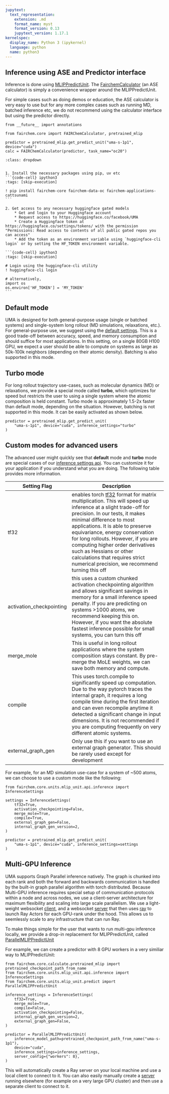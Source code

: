 ```yaml
---
jupytext:
  text_representation:
    extension: .md
    format_name: myst
    format_version: 0.13
    jupytext_version: 1.17.1
kernelspec:
  display_name: Python 3 (ipykernel)
  language: python
  name: python3
---
```


Inference using ASE and Predictor interface
------------------

Inference is done using [MLIPPredictUnit](https://github.com/facebookresearch/fairchem/blob/main/src/fairchem/core/units/mlip_unit/mlip_unit.py#L867). The [FairchemCalculator](https://github.com/facebookresearch/fairchem/blob/main/src/fairchem/core/calculate/ase_calculator.py#L3) (an ASE calculator) is simply a convenience wrapper around the MLIPPredictUnit.

For simple cases such as doing demos or education, the ASE calculator is very easy to use but for any more complex cases such as running MD, batched inference etc, we do not recommend using the calculator interface but using the predictor directly.

```{code-cell} python3
from __future__ import annotations

from fairchem.core import FAIRChemCalculator, pretrained_mlip

predictor = pretrained_mlip.get_predict_unit("uma-s-1p1", device="cuda")
calc = FAIRChemCalculator(predictor, task_name="oc20")
```

````{admonition} Need to install fairchem-core or get UMA access or getting permissions/401 errors?
:class: dropdown


1. Install the necessary packages using pip, uv etc
```{code-cell} ipython3
:tags: [skip-execution]

! pip install fairchem-core fairchem-data-oc fairchem-applications-cattsunami
```

2. Get access to any necessary huggingface gated models
    * Get and login to your Huggingface account
    * Request access to https://huggingface.co/facebook/UMA
    * Create a Huggingface token at https://huggingface.co/settings/tokens/ with the permission "Permissions: Read access to contents of all public gated repos you can access"
    * Add the token as an environment variable using `huggingface-cli login` or by setting the HF_TOKEN environment variable.

```{code-cell} ipython3
:tags: [skip-execution]

# Login using the huggingface-cli utility
! huggingface-cli login

# alternatively,
import os
os.environ['HF_TOKEN'] = 'MY_TOKEN'
```

````

## Default mode

UMA is designed for both general-purpose usage (single or batched systems) and single-system long rollout (MD simulations, relaxations, etc.). For general-purpose use, we suggest using the [default settings](https://github.com/facebookresearch/fairchem/blob/main/src/fairchem/core/units/mlip_unit/api/inference.py#L92). This is a good trade-off between accuracy, speed, and memory consumption and should suffice for most applications. In this setting, on a single 80GB H100 GPU, we expect a user should be able to compute on systems as large as 50k-100k neighbors (depending on their atomic density). Batching is also supported in this mode.

## Turbo mode

For long rollout trajectory use-cases, such as molecular dynamics (MD) or relaxations, we provide a special mode called **turbo**, which optimizes for speed but restricts the user to using a single system where the atomic composition is held constant. Turbo mode is approximately 1.5-2x faster than default mode, depending on the situation. However, batching is not supported in this mode. It can be easily activated as shown below.

```{code-cell} python3
predictor = pretrained_mlip.get_predict_unit(
    "uma-s-1p1", device="cuda", inference_settings="turbo"
)
```

## Custom modes for advanced users

The advanced user might quickly see that **default** mode and **turbo** mode are special cases of our [inference settings api](https://github.com/facebookresearch/fairchem/blob/main/src/fairchem/core/units/mlip_unit/api/inference.py#L47). You can customize it for your application if you understand what you are doing. The following table provides more information.

| Setting Flag  | Description |
| ----- | ----- |
| tf32 | enables torch [tf32](https://docs.pytorch.org/docs/stable/notes/cuda.html) format for matrix multiplication. This will speed up inference at a slight trade-off for precision. In our tests, it makes minimal difference to most applications. It is able to preserve equivariance, energy conservation for long rollouts. However, if you are computing higher order derivatives such as Hessians or other calculations that requires strict numerical precision, we recommend turning this off |
| activation_checkpointing | this uses a custom chunked activation checkpointing algorithm and allows significant savings in memory for a small inference speed penalty. If you are predicting on systems >1000 atoms, we recommend keeping this on. However, if you want the absolute fastest inference possible for small systems, you can turn this off |
| merge_mole | This is useful in long rollout applications where the system composition stays constant. By pre-merge the MoLE weights, we can save both memory and compute. |
| compile | This uses torch.compile to significantly speed up computation. Due to the way pytorch traces the internal graph, it requires a long compile time during the first iteration and can even recompile anytime it detected a significant change in input dimensions. It is not recommended if you are computing frequently on very different atomic systems. |
| external_graph_gen | Only use this if you want to use an external graph generator. This should be rarely used except for development |

For example, for an MD simulation use-case for a system of ~500 atoms, we can choose to use a custom mode like the following:

```{code-cell} python3
from fairchem.core.units.mlip_unit.api.inference import InferenceSettings

settings = InferenceSettings(
    tf32=True,
    activation_checkpointing=False,
    merge_mole=True,
    compile=True,
    external_graph_gen=False,
    internal_graph_gen_version=2,
)

predictor = pretrained_mlip.get_predict_unit(
    "uma-s-1p1", device="cuda", inference_settings=settings
)
```

## Multi-GPU Inference

UMA supports Graph Parallel inference natively. The graph is chunked into each rank and both the forward and backwards communication is handled by the built-in graph parallel algorithm with torch distributed. Because Multi-GPU inference requires special setup of communication protocols within a node and across nodes, we use a client-server architecture for maximum flexibility and scaling into large scale parallelism. We use a light-weight websocket [client](https://github.com/facebookresearch/fairchem/blob/main/src/fairchem/core/units/mlip_unit/inference/client_websocket.py#L33), and a websocket [server](https://github.com/facebookresearch/fairchem/blob/main/src/fairchem/core/units/mlip_unit/inference/inference_server_ray.py) that then uses [ray](https://www.ray.io/) to launch Ray Actors for each GPU-rank under the hood. This allows us to seemlessly scale to any infrastructure that can run Ray.

To make things simple for the user that wants to run multi-gpu inference locally, we provide a drop-in replacement for MLIPPredictUnit, called [ParallelMLIPPredictUnit](https://github.com/facebookresearch/fairchem/blob/cb1b95fffe8a5bc0276203c13ecd222244b8e7b6/src/fairchem/core/units/mlip_unit/predict.py#L311)

For example, we can create a predictor with 8 GPU workers in a very similiar way to MLIPPredictUnit:

```{code-cell} python3
from fairchem.core.calculate.pretrained_mlip import pretrained_checkpoint_path_from_name
from fairchem.core.units.mlip_unit.api.inference import InferenceSettings
from fairchem.core.units.mlip_unit.predict import ParallelMLIPPredictUnit

inference_settings = InferenceSettings(
    tf32=True,
    merge_mole=True,
    compile=False,
    activation_checkpointing=False,
    internal_graph_gen_version=2,
    external_graph_gen=False,
)

predictor = ParallelMLIPPredictUnit(
    inference_model_path=pretrained_checkpoint_path_from_name("uma-s-1p1"),
    device="cuda",
    inference_settings=inference_settings,
    server_config={"workers": 8},
)
```

This will automatically create a Ray server on your local machine and use a local client to connect to it. You can also easily manually create a [server](https://github.com/facebookresearch/fairchem/blob/main/src/fairchem/core/units/mlip_unit/inference/inference_server_ray.py) running elsewhere (for example on a very large GPU cluster) and then use a separate client to connect to it.
